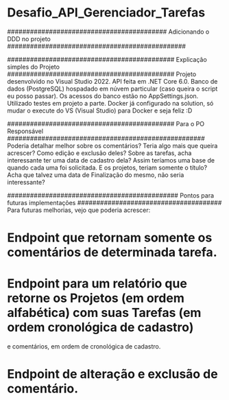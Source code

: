 # Desafio_API_Gerenciador_Tarefas
########################################## Adicionando o DDD no projeto ###############################################


############################################ Explicação simples do Projeto ############################################
Projeto desenvolvido no Visual Studio 2022. 
API feita em .NET Core 6.0.
Banco de dados (PostgreSQL) hospadado em núvem particular (caso queira o script eu posso passar).
Os acessos do banco estão no AppSettings.json.
Utilizado testes em projeto a parte.
Docker já configurado na solution, só mudar o execute do VS (Visual Studio) para Docker e seja feliz :D 

############################################ Para o PO Responsável ####################################################
Poderia detalhar melhor sobre os comentários? Teria algo mais que queira acrescer? Como edição e exclusão deles?
Sobre as tarefas, acha interessante ter uma data de cadastro dela? Assim teríamos uma base de quando cada uma foi solicitada.
E os projetos, teriam somente o título? Acha que talvez uma data de Finalização do mesmo, não seria interessante?

############################################# Pontos para futuras implementações ######################################
Para futuras melhorias, vejo que poderia acrescer:

# Endpoint que retornam somente os comentários de determinada tarefa.
# Endpoint para um relatório que retorne os Projetos (em ordem alfabética) com suas Tarefas (em ordem cronológica de cadastro)
e comentários, em ordem de cronológica de cadastro.
# Endpoint de alteração e exclusão de comentário.
